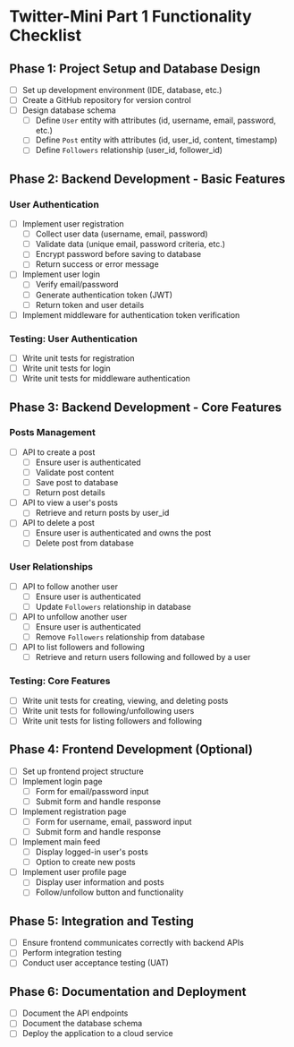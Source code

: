 # Twitter-Mini Part 1 Functionality Checklist

## Phase 1: Project Setup and Database Design
- [ ] Set up development environment (IDE, database, etc.)
- [ ] Create a GitHub repository for version control
- [ ] Design database schema
  - [ ] Define `User` entity with attributes (id, username, email, password, etc.)
  - [ ] Define `Post` entity with attributes (id, user_id, content, timestamp)
  - [ ] Define `Followers` relationship (user_id, follower_id)

## Phase 2: Backend Development - Basic Features
### User Authentication
- [ ] Implement user registration
  - [ ] Collect user data (username, email, password)
  - [ ] Validate data (unique email, password criteria, etc.)
  - [ ] Encrypt password before saving to database
  - [ ] Return success or error message
- [ ] Implement user login
  - [ ] Verify email/password
  - [ ] Generate authentication token (JWT)
  - [ ] Return token and user details
- [ ] Implement middleware for authentication token verification

### Testing: User Authentication
- [ ] Write unit tests for registration
- [ ] Write unit tests for login
- [ ] Write unit tests for middleware authentication

## Phase 3: Backend Development - Core Features
### Posts Management
- [ ] API to create a post
  - [ ] Ensure user is authenticated
  - [ ] Validate post content
  - [ ] Save post to database
  - [ ] Return post details
- [ ] API to view a user's posts
  - [ ] Retrieve and return posts by user_id
- [ ] API to delete a post
  - [ ] Ensure user is authenticated and owns the post
  - [ ] Delete post from database

### User Relationships
- [ ] API to follow another user
  - [ ] Ensure user is authenticated
  - [ ] Update `Followers` relationship in database
- [ ] API to unfollow another user
  - [ ] Ensure user is authenticated
  - [ ] Remove `Followers` relationship from database
- [ ] API to list followers and following
  - [ ] Retrieve and return users following and followed by a user

### Testing: Core Features
- [ ] Write unit tests for creating, viewing, and deleting posts
- [ ] Write unit tests for following/unfollowing users
- [ ] Write unit tests for listing followers and following

## Phase 4: Frontend Development (Optional)
- [ ] Set up frontend project structure
- [ ] Implement login page
  - [ ] Form for email/password input
  - [ ] Submit form and handle response
- [ ] Implement registration page
  - [ ] Form for username, email, password input
  - [ ] Submit form and handle response
- [ ] Implement main feed
  - [ ] Display logged-in user's posts
  - [ ] Option to create new posts
- [ ] Implement user profile page
  - [ ] Display user information and posts
  - [ ] Follow/unfollow button and functionality

## Phase 5: Integration and Testing
- [ ] Ensure frontend communicates correctly with backend APIs
- [ ] Perform integration testing
- [ ] Conduct user acceptance testing (UAT)

## Phase 6: Documentation and Deployment
- [ ] Document the API endpoints
- [ ] Document the database schema
- [ ] Deploy the application to a cloud service
